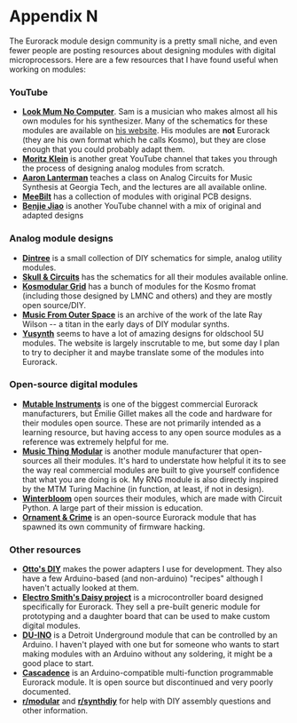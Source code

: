 # Appendix N

The Eurorack module design community is a pretty small niche, and even fewer people are posting resources about designing modules with digital microprocessors. Here are a few resources that I have found useful when working on modules:

### YouTube
* **[Look Mum No Computer](https://www.youtube.com/lookmumnocomputer)**. Sam is a musician who makes almost all his own modules for his synthesizer. Many of the schematics for these modules are available on [his website](https://www.lookmumnocomputer.com/projects). His modules are **not** Eurorack (they are his own format which he calls Kosmo), but they are close enough that you could probably adapt them.
* **[Moritz Klein](https://www.youtube.com/@MoritzKlein0)** is another great YouTube channel that takes you through the process of designing analog modules from scratch.
* **[Aaron Lanterman](https://www.youtube.com/playlist?list=PLOunECWxELQS5bMdWo9VhmZtsCjhjYNcV)** teaches a class on Analog Circuits for Music Synthesis at Georgia Tech, and the lectures are all available online.
* **[MeeBilt](https://www.youtube.com/@MeeBilt)** has a collection of modules with original PCB designs.
* **[Benjie Jiao](https://www.youtube.com/BenjieJiao)** is another YouTube channel with a mix of original and adapted designs

### Analog module designs
* **[Dintree](http://www.dintree.com/)** is a small collection of DIY schematics for simple, analog utility modules.
* **[Skull & Circuits](https://www.skullandcircuits.com/projects/)** has the schematics for all their modules available online.
* **[Kosmodular Grid](https://www.kosmodulargrid.com/)** has a bunch of modules for the Kosmo fromat (including those designed by LMNC and others) and they are mostly open source/DIY.
* **[Music From Outer Space](http://musicfromouterspace.com/index.php)** is an archive of the work of the late Ray Wilson -- a titan in the early days of DIY modular synths.
* **[Yusynth](https://yusynth.net/index_en.php)** seems to have a lot of amazing designs for oldschool 5U modules. The website is largely inscrutable to me, but some day I plan to try to decipher it and maybe translate some of the modules into Eurorack.

### Open-source digital modules
* **[Mutable Instruments](https://mutable-instruments.net)** is one of the biggest commercial Eurorack manufacturers, but Émilie Gillet makes all the code and hardware for their modules open source. These are not primarily intended as a learning resource, but having access to any open source modules as a reference was extremely helpful for me.
* **[Music Thing Modular](https://musicthing.co.uk/)** is another module manufacturer that open-sources all their modules. It's hard to understate how helpful it its to see the way real commercial modules are built to give yourself confidence that what you are doing is ok. My RNG module is also directly inspired by the MTM Turing Machine (in function, at least, if not in design).
* **[Winterbloom](https://winterbloom.com/shop)** open sources their modules, which are made with Circuit Python. A large part of their mission is education.
* **[Ornament & Crime](https://ornament-and-cri.me/)** is an open-source Eurorack module that has spawned its own community of firmware hacking.

### Other resources
* **[Otto's DIY](https://ottosdiy.com/)** makes the power adapters I use for development. They also have a few Arduino-based (and non-arduino) "recipes" although I haven't actually looked at them.
* **[Electro Smith's Daisy project](https://www.electro-smith.com/daisy/)** is a microcontroller board designed specifically for Eurorack. They sell a pre-built generic module for prototyping and a daughter board that can be used to make custom digital modules.
* **[DU-INO](http://detroitunderground.net/modular/du-ino/)** is a Detroit Underground module that can be controlled by an Arduino. I haven't played with one but for someone who wants to start making modules with an Arduino without any soldering, it might be a good place to start.
* **[Cascadence](https://github.com/cctvfm/cascadence)** is an Arduino-compatible multi-function programmable Eurorack module. It is open source but discontinued and very poorly documented.
* **[r/modular](https://www.reddit.com/r/modular/)** and **[r/synthdiy](https://www.reddit.com/r/synthdiy/)** for help with DIY assembly questions and other information. 
